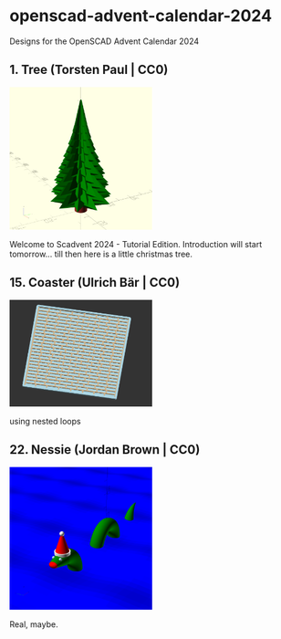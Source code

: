 # openscad-advent-calendar-2024
Designs for the OpenSCAD Advent Calendar 2024

## 1. Tree (Torsten Paul | CC0)
<img src="https://github.com/openscad/openscad-advent-calendar-2024/blob/main/Tree/Tree.png" width="250">
<p>Welcome to Scadvent 2024 - Tutorial Edition. Introduction will start tomorrow... till then here is a little christmas tree.</p>

## 15. Coaster (Ulrich Bär | CC0)
<img src="https://github.com/openscad/openscad-advent-calendar-2024/blob/main/Coaster/Coaster.png" width="250">
<p> using nested loops </p>

## 22. Nessie (Jordan Brown | CC0)
<img src="https://github.com/openscad/openscad-advent-calendar-2024/blob/main/Nessie/Nessie.png" width="250">
<p>Real, maybe.</p>

